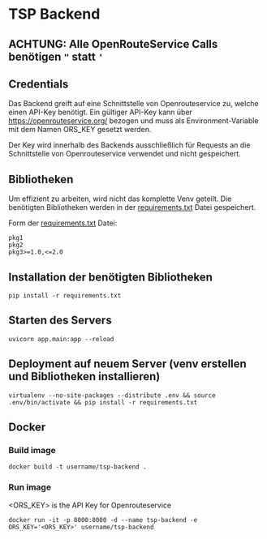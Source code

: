 # TSP Backend

## ACHTUNG: Alle OpenRouteService Calls benötigen `"` statt `'`

## Credentials
Das Backend greift auf eine Schnittstelle von Openrouteservice zu, welche einen API-Key benötigt.
Ein gültiger API-Key kann über https://openrouteservice.org/ bezogen und muss als Environment-Variable mit dem Namen ORS_KEY gesetzt werden.

Der Key wird innerhalb des Backends ausschließlich für Requests an die Schnittstelle von Openrouteservice verwendet und nicht gespeichert.

## Bibliotheken
Um effizient zu arbeiten, wird nicht das komplette Venv geteilt. Die benötigten Bibliotheken werden in der [requirements.txt](requirements.txt) 
Datei gespeichert.

Form der [requirements.txt](requirements.txt) Datei:

    pkg1
    pkg2
    pkg3>=1.0,<=2.0

## Installation der benötigten Bibliotheken
    pip install -r requirements.txt

## Starten des Servers
    uvicorn app.main:app --reload

## Deployment auf neuem Server (venv erstellen und Bibliotheken installieren)
    virtualenv --no-site-packages --distribute .env && source .env/bin/activate && pip install -r requirements.txt

## Docker

### Build image
```
docker build -t username/tsp-backend .
```

### Run image
<ORS_KEY> is the API Key for Openrouteservice
```
docker run -it -p 8000:8000 -d --name tsp-backend -e ORS_KEY='<ORS_KEY>' username/tsp-backend
```
